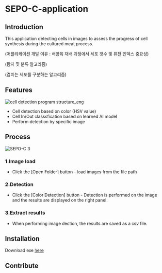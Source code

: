# SEPO-C-application
## Introduction
This application detecting cells in images to assess the progress of cell synthesis during the cultured meat process.

(어플리케이션 개발 이유 : 배양육 재배 과정에서 세포 갯수 및 퓨전 인덱스 중요성)

(탐지 및 분류 알고리즘)

(겹치는 세포를 구분하는 알고리즘)
## Features
![cell detection program structure_eng](https://github.com/SEPO-C/SEPO-C-application/assets/49020136/f72a9104-fea1-4748-b3fc-cd4e3b4a4e09)
- Cell detection based on color (HSV value)
- Cell In/Out classsfication based on learned AI model
- Perform detection by specific image

## Process
![SEPO-C 3](https://github.com/SEPO-C/SEPO-C-application/assets/49020136/293c4eba-1335-4694-b705-86004d443cbf)
### 1.Image load
- Click the [Open Folder] button - load images from the file path
### 2.Detection
- Click the [Color Detection] button - Detection is performed on the image and the results are displayed on the right panel.
### 3.Extract results
- When performing image dection, the results are saved as a csv file.
## Installation
Download exe [here](https://drive.google.com/file/d/1aDF72Uoa4vq_kG-4fzViry52TYHmjfSW/view?usp=drive_link)
## Contribute
